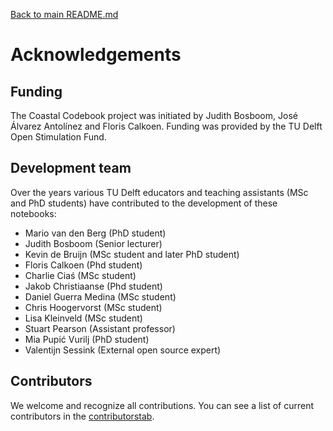 [Back to main README.md](../../README.md)

Acknowledgements
=======================

## Funding

The Coastal Codebook project was initiated by Judith Bosboom, José Álvarez Antolínez and Floris Calkoen. Funding was provided by the TU Delft Open Stimulation Fund.

## Development team

Over the years various TU Delft educators and teaching assistants (MSc and PhD students) have contributed to the development of these notebooks:
- Mario van den Berg (PhD student)
- Judith Bosboom (Senior lecturer)
- Kevin de Bruijn (MSc student and later PhD student)
- Floris Calkoen (Phd student)
- Charlie Ciaś (MSc student)
- Jakob Christiaanse (Phd student)
- Daniel Guerra Medina (MSc student)
- Chris Hoogervorst (MSc student)
- Lisa Kleinveld (MSc student)
- Stuart Pearson (Assistant professor)
- Mia Pupić Vurilj (PhD student)
- Valentijn Sessink (External open source expert)

## Contributors

We welcome and recognize all contributions. You can see a list of current contributors in
the [contributorstab](https://github.com/Coastal-Dynamics/CoastalCodebook/graphs/contributors).
